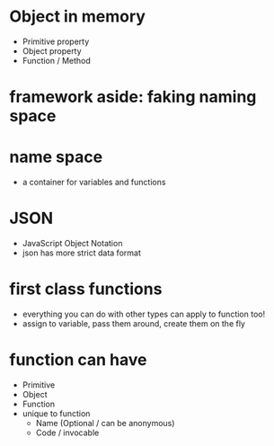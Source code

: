 # Object in memory

- Primitive property
- Object property
- Function / Method

# framework aside: faking naming space

# name space

- a container for variables and functions

# JSON

- JavaScript Object Notation
- json has more strict data format

# first class functions

- everything you can do with other types can apply to function too!
- assign to variable, pass them around, create them on the fly

# function can have

- Primitive
- Object
- Function
- unique to function
  - Name (Optional / can be anonymous)
  - Code / invocable
